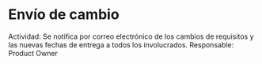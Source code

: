 # Envío de cambio

Actividad: Se notifica por correo electrónico de los cambios de requisitos y las nuevas fechas de entrega a todos los involucrados.
Responsable: Product Owner